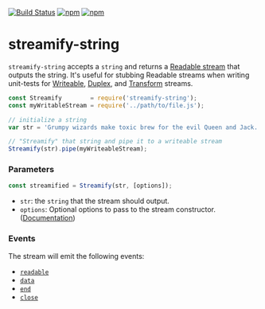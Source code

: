 [![Build Status](https://travis-ci.org/chrisallenlane/streamify-string.svg)](https://travis-ci.org/chrisallenlane/streamify-string)
[![npm](https://img.shields.io/npm/v/streamify-string.svg)]()
[![npm](https://img.shields.io/npm/dt/streamify-string.svg)]()

streamify-string
================
`streamify-string` accepts a `string` and returns a [Readable stream][] that
outputs the string. It's useful for stubbing Readable streams when writing
unit-tests for [Writeable][], [Duplex][], and [Transform][] streams.

```javascript
const Streamify        = require('streamify-string');
const myWritableStream = require('../path/to/file.js');

// initialize a string
var str = 'Grumpy wizards make toxic brew for the evil Queen and Jack.'

// "Streamify" that string and pipe it to a writeable stream
Streamify(str).pipe(myWriteableStream);
```

### Parameters ###
```javascript
const streamified = Streamify(str, [options]);
```
- `str`: the `string` that the stream should output.
- `options`: Optional options to pass to the stream constructor. ([Documentation][options])

### Events ###
The stream will emit the following events:

- [`readable`][event-readable]
- [`data`][event-data]
- [`end`][event-end]
- [`close`][event-close]


[Duplex]: https://nodejs.org/api/stream.html#stream_class_stream_duplex
[Readable stream]: https://nodejs.org/api/stream.html#stream_class_stream_readable
[Transform]: https://nodejs.org/api/stream.html#stream_class_stream_transform
[Writeable]: https://nodejs.org/api/stream.html#stream_class_stream_writable

[event-close]: https://nodejs.org/api/stream.html#stream_event_close_1
[event-data]: https://nodejs.org/api/stream.html#stream_event_data
[event-end]: https://nodejs.org/api/stream.html#stream_event_end
[event-readable]: https://nodejs.org/api/stream.html#stream_event_readable
[options]: https://nodejs.org/api/stream.html#stream_new_stream_readable_options
